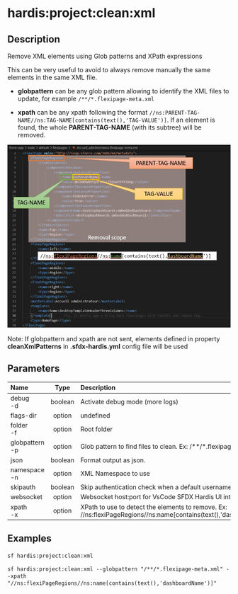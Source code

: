 <!-- This file has been generated with command 'sf hardis:doc:plugin:generate'. Please do not update it manually or it may be overwritten -->
# hardis:project:clean:xml

## Description

Remove XML elements using Glob patterns and XPath expressions
  
This can be very useful to avoid to always remove manually the same elements in the same XML file.

- **globpattern** can be any glob pattern allowing to identify the XML files to update, for example `/**/*.flexipage-meta.xml`

- **xpath** can be any xpath following the format `//ns:PARENT-TAG-NAME//ns:TAG-NAME[contains(text(),'TAG-VALUE')]`. If an element is found, the whole **PARENT-TAG-NAME** (with its subtree) will be removed.

![How to build cleaning XPath](https://github.com/hardisgroupcom/sfdx-hardis/raw/main/docs/assets/images/doc-clean-xml.jpg)

Note: If globpattern and xpath are not sent, elements defined in property **cleanXmlPatterns** in **.sfdx-hardis.yml** config file will be used
  
  

## Parameters

| Name               |  Type   | Description                                                                                                         |                  Default                  | Required | Options |
|:-------------------|:-------:|:--------------------------------------------------------------------------------------------------------------------|:-----------------------------------------:|:--------:|:-------:|
| debug<br/>-d       | boolean | Activate debug mode (more logs)                                                                                     |                                           |          |         |
| flags-dir          | option  | undefined                                                                                                           |                                           |          |         |
| folder<br/>-f      | option  | Root folder                                                                                                         |                 force-app                 |          |         |
| globpattern<br/>-p | option  | Glob pattern to find files to clean. Ex: /**/*.flexipage-meta.xml                                                   |                                           |          |         |
| json               | boolean | Format output as json.                                                                                              |                                           |          |         |
| namespace<br/>-n   | option  | XML Namespace to use                                                                                                | <http://soap.sforce.com/2006/04/metadata> |          |         |
| skipauth           | boolean | Skip authentication check when a default username is required                                                       |                                           |          |         |
| websocket          | option  | Websocket host:port for VsCode SFDX Hardis UI integration                                                           |                                           |          |         |
| xpath<br/>-x       | option  | XPath to use to detect the elements to remove. Ex: //ns:flexiPageRegions//ns:name[contains(text(),'dashboardName')] |                                           |          |         |

## Examples

```shell
sf hardis:project:clean:xml
```

```shell
sf hardis:project:clean:xml --globpattern "/**/*.flexipage-meta.xml" --xpath "//ns:flexiPageRegions//ns:name[contains(text(),'dashboardName')]"
```



